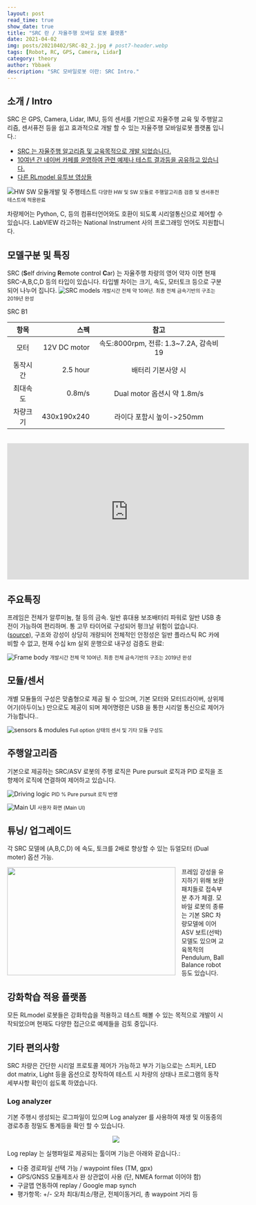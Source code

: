 ```yaml
---
layout: post
read_time: true
show_date: true
title: "SRC 란 / 자율주행 모바일 로봇 플랫폼"
date: 2021-04-02
img: posts/20210402/SRC-B2_2.jpg # post7-header.webp
tags: [Robot, RC, GPS, Camera, Lidar]
category: theory
author: Ybbaek
description: "SRC 모바일로봇 이란: SRC Intro."
---
```

## 소개 / Intro
SRC 은 GPS, Camera, Lidar, IMU, 등의 센서를 기반으로 자율주행 교육 및 주행알고리즘, 센서퓨전 등을 쉽고 효과적으로 개발 할 수 있는 자율주행 모바일로봇 플랫폼 입니다.:
- [SRC 는 자율주행 알고리즘 및 교육목적으로 개발 되었습니다.](https://github.com/yunbum/SRC)
- [10여년 간 네이버 카페를 운영하여 관련 예제나 테스트 결과등을 공유하고 있습니다.](https://cafe.naver.com/iltech)
- [다른 RLmodel 유투브 영상들](https://www.youtube.com/channel/UCd23NgICe3702uqAAk4HYFQ/videos)

![HW SW 모듈개발 및 주행테스트](./assets/img/posts/20210402/src_hw-sw.png)
<small>다양한 HW 및 SW 모듈로 주행알고리즘 검증 및 센서퓨전 테스트에 적용완료 </small>

차량제어는 Python, C, 등의 컴퓨터언어와도 호환이 되도록 시리얼통신으로 제어할 수 있습니다. LabVIEW 라고하는 National Instrument 사의 프로그래밍 언어도 지원합니다.

## 모델구분 및 특징
SRC (**S**elf driving **R**emote control **C**ar) 는 자율주행 차량의 영어 약자 이면 현재 SRC-A,B,C,D 등의 타입이 있습니다.
타입별 차이는 크기, 속도, 모터토크 등으로 구분되어 나누어 집니다.
![SRC models](./assets/img/posts/20210402/SRC_models.png)
<small>개발시간 전체 약 10여년. 최종 전체 금속기반의 구조는 2019년 완성</small>

SRC B1  

|항목|스펙|참고|
|:---:|---:|:---:|
|모터|12V DC motor| 속도:8000rpm, 전류: 1.3~7.2A, 감속비 19 |
|동작시간|2.5 hour|배터리 기본사양 시|
|최대속도|0.8m/s|Dual motor 옵션시 약 1.8m/s|
|차량크기|430x190x240|라이다 포함시 높이->250mm|  

<br/>
<iframe width="560" height="315" src="https://www.youtube.com/embed/OcdVl3k5qS0" title="YouTube video player" frameborder="0" allow="accelerometer; autoplay; clipboard-write; encrypted-media; gyroscope; picture-in-picture" allowfullscreen></iframe>

## 주요특징
프레임은 전체가 알루미늄, 철 등의 금속. 일반 휴대용 보조배터리 파워로 일반 USB 충전이 가능하여 편리하며. 통 고무 타이어로 구성되어 펑크날 위험이 없습니다. ([source](https://www.thinkautomation.com/bots-and-ai/a-history-of-automation-the-rise-of-robots-and-ai/)), 구조와 강성이 상당히 개량되어 전체적인 안정성은 일반 플라스틱 RC 카에 비할 수 없고, 현재 수십 km 실외 운행으로 내구성 검증도 완료:

![Frame body](./assets/img/posts/20210402/src-b2_3.jpg)
<small>개발시간 전체 약 10여년. 최종 전체 금속기반의 구조는 2019년 완성</small>

## 모듈/센서
개별 모듈들의 구성은 맞춤형으로 제공 될 수 있으며, 기본 모터와 모터드라이버, 상위제어기(아두이노) 만으로도 제공이 되며 제어명령은 USB 을 통한 시리얼 통신으로 제어가 가능합니다..

![sensors & modules](./assets/img/posts/20210402/SRC-B_parts.png)
<small>Full option 상태의 센서 및 기타 모듈 구성도</small>

## 주행알고리즘
기본으로 제공하는 SRC/ASV 로봇의 주행 로직은 Pure pursuit 로직과 PID 로직을 조향제어 로직에 연결하여 제어하고 있습니다.

![Driving logic](./assets/img/posts/20210402/driving-logic.png)
<small>PID % Pure pursuit 로직 반영</small>

![Main UI](./assets/img/posts/20210402/main_ui.JPG)
<small>사용자 화면 (Main UI)</small>

## 튜닝/ 업그레이드
각 SRC 모델에 (A,B,C,D) 에 속도, 토크를 2배로 향상할 수 있는 듀얼모터 (Dual moter) 옵션 가능.

<center><img style="float: left;margin-right: 1em;" src='./assets/img/posts/20210402/dual_motor.jpg' width="390" height="250"></center>
프레임 강성을 유지하기 위해 보완 패치들로 접속부분 추가 체결.
모바일 로봇의 종류는 기본 SRC 차량모델에 이어 ASV 보트(선박) 모델도 있으며 교육목적의 Pendulum, Ball Balance robot 등도 있습니다.

## 강화학습 적용 플랫폼
모든 RLmodel 로봇들은 강화학습을 적용하고 테스트 해볼 수 있는 목적으로 개발이 시작되었으며 현재도 다양한 접근으로 예제들을 검토 중입니다.

## 기타 편의사항
SRC 차량은 간단한 시리얼 프로토콜 제어가 가능하고 부가 기능으로는 스피커, LED dot matrix, Light 등을 옵션으로 창작하여 테스트 시 차량의 상태나 프로그램의 동작 세부사항 확인이 쉽도록 하였습니다.

### Log analyzer
기본 주행시 생성되는 로그파일이 있으며 Log analyzer 를 사용하여 재생 및 이동중의 경로추종 정밀도 통계등을 확인 할 수 있습니다.
<center><img src="./assets/img/posts/20210228/log-replay.jpg"></center>

Log replay 는 실행파일로 제공되는 툴이며 기능은 아래와 같습니다.:

- 다중 경로파일 선택 가능 / waypoint files (TM, gpx)
- GPS/GNSS 모듈제조사 완 상관없이 사용 (단, NMEA format 이어야 함)
- 구글맵 연동하여 replay / Google map synch
- 평가항목: +/- 오차 최대/최소/평균, 전체이동거리, 총 waypoint 거리 등
